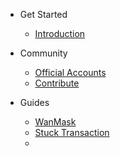 - Get Started
  - [Introduction](README.md)  
  
  

- Community
  - [Official Accounts](community/social.md)  
  - [Contribute](community/contributing.md) 
  
- Guides
  - [WanMask](community/wanmask.md)
  - [Stuck Transaction](community/Stuck_Transaction.md)
  - 
   
